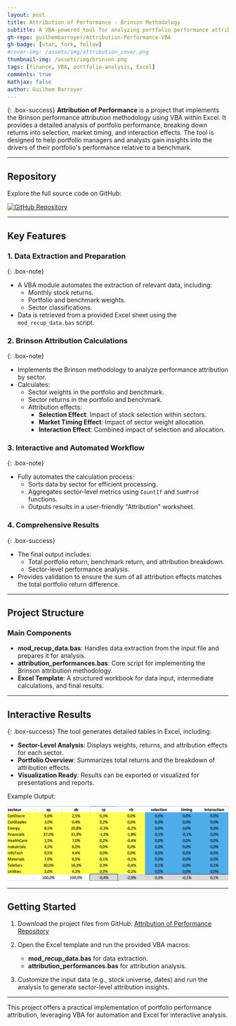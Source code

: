 ```yaml
---
layout: post
title: Attribution of Performance - Brinson Methodology
subtitle: A VBA-powered tool for analyzing portfolio performance attribution using the Brinson method
gh-repo: guilhembarroyer/Attribution-Performance-VBA
gh-badge: [star, fork, follow]
#cover-img: /assets/img/attribution_cover.png
thumbnail-img: /assets/img/brinson.png
tags: [finance, VBA, portfolio-analysis, Excel]
comments: true
mathjax: false
author: Guilhem Barroyer
---
```


{: .box-success}
**Attribution of Performance** is a project that implements the Brinson performance attribution methodology using VBA within Excel. It provides a detailed analysis of portfolio performance, breaking down returns into selection, market timing, and interaction effects. The tool is designed to help portfolio managers and analysts gain insights into the drivers of their portfolio's performance relative to a benchmark.

---

## **Repository**

Explore the full source code on GitHub:

[![GitHub Repository](https://img.shields.io/badge/GitHub-Attribution_Performance-blue?style=flat-square&logo=github)](https://github.com/guilhembarroyer/Attribution-Performance-VBA)

---

## **Key Features**

### 1. **Data Extraction and Preparation**
{: .box-note}
- A VBA module automates the extraction of relevant data, including:
  - Monthly stock returns.
  - Portfolio and benchmark weights.
  - Sector classifications.
- Data is retrieved from a provided Excel sheet using the `mod_recup_data.bas` script.

### 2. **Brinson Attribution Calculations**
{: .box-note}
- Implements the Brinson methodology to analyze performance attribution by sector.
- Calculates:
  - Sector weights in the portfolio and benchmark.
  - Sector returns in the portfolio and benchmark.
  - Attribution effects:
    - **Selection Effect**: Impact of stock selection within sectors.
    - **Market Timing Effect**: Impact of sector weight allocation.
    - **Interaction Effect**: Combined impact of selection and allocation.

### 3. **Interactive and Automated Workflow**
{: .box-note}
- Fully automates the calculation process:
  - Sorts data by sector for efficient processing.
  - Aggregates sector-level metrics using `CountIf` and `SumProd` functions.
  - Outputs results in a user-friendly "Attribution" worksheet.

### 4. **Comprehensive Results**
{: .box-success}
- The final output includes:
  - Total portfolio return, benchmark return, and attribution breakdown.
  - Sector-level performance analysis.
- Provides validation to ensure the sum of all attribution effects matches the total portfolio return difference.

---

## **Project Structure**

### **Main Components**
- **mod_recup_data.bas**: Handles data extraction from the input file and prepares it for analysis.
- **attribution_performances.bas**: Core script for implementing the Brinson attribution methodology.
- **Excel Template**: A structured workbook for data input, intermediate calculations, and final results.

---

## **Interactive Results**

{: .box-success}
The tool generates detailed tables in Excel, including:

- **Sector-Level Analysis**: Displays weights, returns, and attribution effects for each sector.
- **Portfolio Overview**: Summarizes total returns and the breakdown of attribution effects.
- **Visualization Ready**: Results can be exported or visualized for presentations and reports.

Example Output:

![Attribution Results Example](../assets/img/resultats_analyse.png)

---

## **Getting Started**

1. Download the project files from GitHub:
   [Attribution of Performance Repository](https://github.com/guilhembarroyer/attribution-performance)
   
2. Open the Excel template and run the provided VBA macros:
   - **mod_recup_data.bas** for data extraction.
   - **attribution_performances.bas** for attribution analysis.

3. Customize the input data (e.g., stock universe, dates) and run the analysis to generate sector-level attribution insights.

---

This project offers a practical implementation of portfolio performance attribution, leveraging VBA for automation and Excel for interactive analysis.
